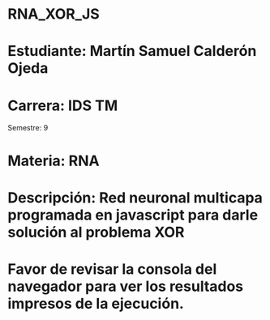 # RNA_XOR_JS

# Estudiante: Martín Samuel Calderón Ojeda
# Carrera: IDS TM 
Semestre: 9
# Materia: RNA
#
# Descripción: Red neuronal multicapa programada en javascript para darle solución al problema XOR

# Favor de revisar la consola del navegador para ver los resultados impresos de la ejecución.